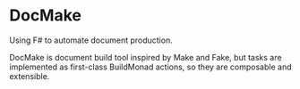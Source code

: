 # DocMake
Using F# to automate document production.

DocMake is document build tool inspired by Make and Fake, but tasks are implemented as
first-class BuildMonad actions, so they are composable and extensible.




